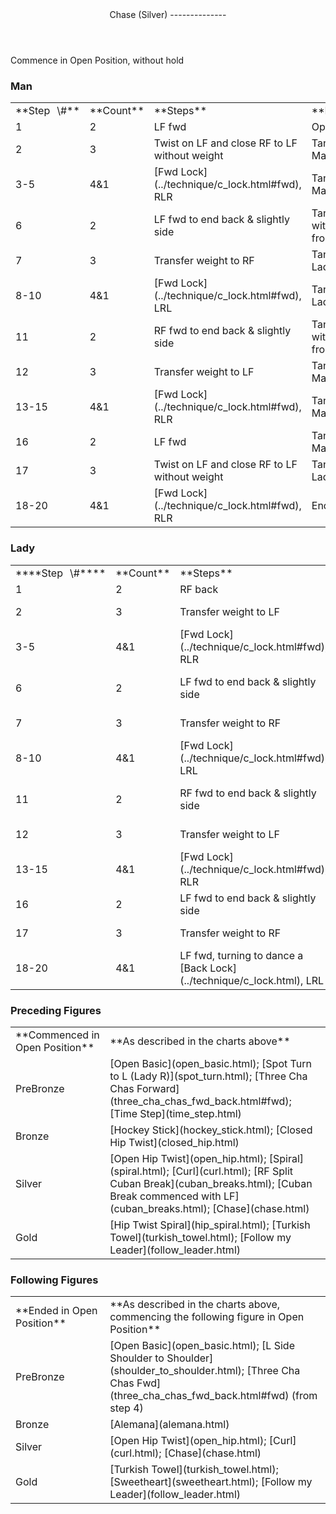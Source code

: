 <header>Chase (Silver)
--------------

 </header>Commence in Open Position, without hold

### Man

 <table class="style1"> <tbody><tr> <td style="width:10%">**Step<span style="color:white">\_</span>\#**</td> <td style="width:10%">**Count**</td> <td style="width:30%">**Steps**</td> <td style="width:20%">**Position**</td> <td style="width:30%">**Turn**</td> </tr> <tr> <td>1</td> <td>2</td> <td>LF fwd</td> <td>Open</td> <td> </td> </tr> <tr> <td>2</td> <td>3</td> <td>Twist on LF and close RF to LF without weight</td> <td>Tandem, Man in front</td> <td>1/2 to L</td> </tr> <tr> <td>3-5</td> <td>4&amp;1</td> <td> [Fwd Lock](../technique/c_lock.html#fwd), RLR </td> <td>Tandem, Man in front</td> <td> </td> </tr> <tr> <td>6</td> <td>2</td> <td>LF fwd to end back &amp; slightly side</td> <td>Tandem, end with Lady in front</td> <td> 3/8 to R ([Fwd Walk Turning](../technique/cr_fwd_walk_turning.html)) </td> </tr> <tr> <td>7</td> <td>3</td> <td>Transfer weight to RF</td> <td>Tandem, Lady in front</td> <td> </td> </tr> <tr> <td>8-10</td> <td>4&amp;1</td> <td> [Fwd Lock](../technique/c_lock.html#fwd), LRL </td> <td>Tandem, Lady in front</td> <td>1/8 to R between 7-8</td> </tr> <tr> <td>11</td> <td>2</td> <td>RF fwd to end back &amp; slightly side</td> <td>Tandem, end with Man in front</td> <td> 3/8 to L ([Fwd Walk Turning](../technique/cr_fwd_walk_turning.html)) </td> </tr> <tr> <td>12</td> <td>3</td> <td>Transfer weight to LF</td> <td>Tandem, Man in front</td> <td> </td> </tr> <tr> <td>13-15</td> <td>4&amp;1</td> <td> [Fwd Lock](../technique/c_lock.html#fwd), RLR </td> <td>Tandem, Man in front</td> <td>1/8 to L between 12-13</td> </tr> <tr> <td>16</td> <td>2</td> <td>LF fwd</td> <td>Tandem, Man in front</td> <td> </td> </tr> <tr> <td>17</td> <td>3</td> <td>Twist on LF and close RF to LF without weight</td> <td>Tandem, Lady in front</td> <td>1/2 to L</td> </tr> <tr> <td>18-20</td> <td>4&amp;1</td> <td> [Fwd Lock](../technique/c_lock.html#fwd), RLR </td> <td>End in Open</td> <td> </td> </tr> </tbody></table>

### Lady

 <table class="style1"> <tbody><tr> <td style="width:10%">****Step<span style="color:white">\_</span>\#****</td> <td style="width:10%">**Count**</td> <td style="width:30%">**Steps**</td> <td style="width:20%">**Position**</td> <td style="width:30%">**Turn**</td> </tr> <tr> <td>1</td> <td>2</td> <td>RF back</td> <td>Open</td> <td> </td> </tr> <tr> <td>2</td> <td>3</td> <td>Transfer weight to LF</td> <td>Tandem, Man in front</td> <td> </td> </tr> <tr> <td>3-5</td> <td>4&amp;1</td> <td> [Fwd Lock](../technique/c_lock.html#fwd), RLR </td> <td>Tandem, Man in front</td> <td> </td> </tr> <tr> <td>6</td> <td>2</td> <td>LF fwd to end back &amp; slightly side</td> <td>Tandem, end with Lady in front</td> <td> 3/8 to R ([Fwd Walk Turning](../technique/cr_fwd_walk_turning.html)) </td> </tr> <tr> <td>7</td> <td>3</td> <td>Transfer weight to RF</td> <td>Tandem, Lady in front</td> <td> </td> </tr> <tr> <td>8-10</td> <td>4&amp;1</td> <td> [Fwd Lock](../technique/c_lock.html#fwd), LRL </td> <td>Tandem, Lady in front</td> <td>1/8 to R between 7-8</td> </tr> <tr> <td>11</td> <td>2</td> <td>RF fwd to end back &amp; slightly side</td> <td>Tandem, end with Man in front</td> <td> 3/8 to L ([Fwd Walk Turning](../technique/cr_fwd_walk_turning.html)) </td> </tr> <tr> <td>12</td> <td>3</td> <td>Transfer weight to LF</td> <td>Tandem, Man in front</td> <td> </td> </tr> <tr> <td>13-15</td> <td>4&amp;1</td> <td> [Fwd Lock](../technique/c_lock.html#fwd), RLR </td> <td>Tandem, Man in front</td> <td>1/8 to L between 12-13</td> </tr> <tr> <td>16</td> <td>2</td> <td>LF fwd to end back &amp; slightly side</td> <td>Tandem, Man in front</td> <td> 3/8 to R ([Fwd Walk Turning](../technique/cr_fwd_walk_turning.html)) </td> </tr> <tr> <td>17</td> <td>3</td> <td>Transfer weight to RF</td> <td>Tandem, Lady in front</td> <td> </td> </tr> <tr> <td>18-20</td> <td>4&amp;1</td> <td> LF fwd, turning to dance a [Back Lock](../technique/c_lock.html), LRL </td> <td>End in Open</td> <td>1/8 to R between 17-18, then 1/2 to R over 18-20</td> </tr> </tbody></table>

### Preceding Figures

 <table> <tbody><tr> <td style="width:30%">**Commenced in Open Position**</td> <td>**As described in the charts above**</td> </tr> <tr> <td>PreBronze</td> <td> [Open Basic](open_basic.html); [Spot Turn to L (Lady R)](spot_turn.html); [Three Cha Chas Forward](three_cha_chas_fwd_back.html#fwd); [Time Step](time_step.html) </td> </tr> <tr> <td>Bronze</td> <td> [Hockey Stick](hockey_stick.html); [Closed Hip Twist](closed_hip.html) </td> </tr> <tr> <td>Silver</td> <td> [Open Hip Twist](open_hip.html); [Spiral](spiral.html); [Curl](curl.html); [RF Split Cuban Break](cuban_breaks.html); [Cuban Break commenced with LF](cuban_breaks.html); [Chase](chase.html) </td> </tr> <tr> <td>Gold</td> <td> [Hip Twist Spiral](hip_spiral.html); [Turkish Towel](turkish_towel.html); [Follow my Leader](follow_leader.html) </td> </tr> </tbody></table>

### Following Figures

 <table> <tbody><tr> <td style="width:30%">**Ended in Open Position**</td> <td>**As described in the charts above, commencing the following figure in Open Position**</td> </tr> <tr> <td>PreBronze</td> <td> [Open Basic](open_basic.html); [L Side Shoulder to Shoulder](shoulder_to_shoulder.html); [Three Cha Chas Fwd](three_cha_chas_fwd_back.html#fwd) (from step 4) </td> </tr> <tr> <td>Bronze</td> <td> [Alemana](alemana.html) </td> </tr> <tr> <td>Silver</td> <td> [Open Hip Twist](open_hip.html); [Curl](curl.html); [Chase](chase.html) </td> </tr> <tr> <td>Gold</td> <td> [Turkish Towel](turkish_towel.html); [Sweetheart](sweetheart.html); [Follow my Leader](follow_leader.html) </td> </tr> </tbody></table>